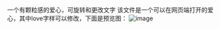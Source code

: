 一个有颗粒感的爱心，可旋转和更改文字
该文件是一个可以在网页端打开的爱心，其中love字样可以修改，下面是预览图：
![image](https://github.com/user-attachments/assets/40193e9b-9ed7-4be5-97bd-b0e91b171c86)

